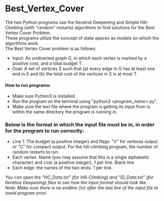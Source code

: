 # Best_Vertex_Cover
The two Python programs use the Iterative Deepening and Simple Hill-Climbing (with "random" restarts) algorithms to find solutions for the Best Vertex Cover Problem.  
These programs utilize the concept of state spaces as models on which the algorithms work.  
The Best Vertex Cover problem is as follows:
- Input: An undirected graph G, in which each vertex is marked by a positive cost, and a total budget T.
- Goal: A set of vertices S such that (a) every edge in G has at least one end in S and (b) the total cost of the vertices in S is at most T.

#### How to run programs:
- Make sure Python3 is installed.
- Run the program on the terminal using "python3 <_program_name_>.py".
- Make sure the text file where the program is getting its input from is within the same directory the program is running in.

### Below is the format in which the input file must be in, in order for the program to run correctly:
- Line 1: The budget (a positive integer) and flags: "V" for verbose output or "C" for compact output. For the hill-climbing program, the number of random restarts to run.
- Each vertex. Name (you may assume that this is a single alphabetic character) and cost (a positive integer), 1 per line.
Blank line
- Each edge: the names of the two ends. 1 per line.

_You can open the "HC_Data.txt" (for Hill-Climbing) and "ID_Data.txt" (for Iterative Deepening) files to see how the input format should look like._  
_Note: Make sure there is no endline (\n) after the last line of the input file to avoid program error._

